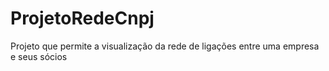 # ProjetoRedeCnpj
Projeto que permite a visualização da rede de ligações entre uma empresa e seus sócios
